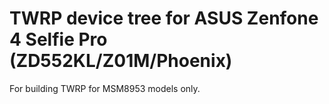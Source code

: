 TWRP device tree for ASUS Zenfone 4 Selfie Pro (ZD552KL/Z01M/Phoenix)
========================================================

For building TWRP for MSM8953 models only.
